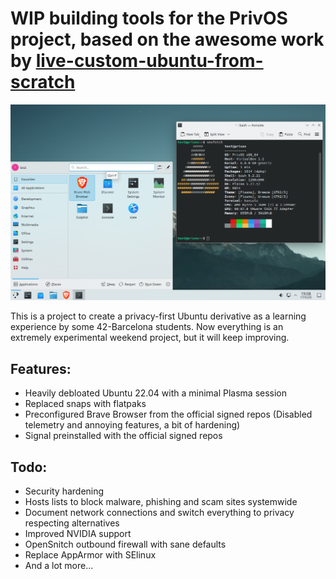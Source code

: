 # WIP building tools for the PrivOS project, based on the awesome work by [live-custom-ubuntu-from-scratch](https://github.com/mvallim/live-custom-ubuntu-from-scratch)

![Screenshot](https://github.com/polkaulfield/privOS-builder/blob/master/images/privos.png)

This is a project to create a privacy-first Ubuntu derivative as a learning experience by some 42-Barcelona students.
Now everything is an extremely experimental weekend project, but it will keep improving.

## Features:
* Heavily debloated Ubuntu 22.04 with a minimal Plasma session
* Replaced snaps with flatpaks
* Preconfigured Brave Browser from the official signed repos (Disabled telemetry and annoying features, a bit of hardening)
* Signal preinstalled with the official signed repos

## Todo:
* Security hardening
* Hosts lists to block malware, phishing and scam sites systemwide
* Document network connections and switch everything to privacy respecting alternatives
* Improved NVIDIA support
* OpenSnitch outbound firewall with sane defaults
* Replace AppArmor with SElinux
* And a lot more...